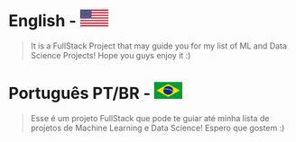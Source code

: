 # English - <img src="utils/eua.png" alt="USA Flag" width="50" height="30">

> It is a FullStack Project that may guide you for my list of ML and Data Science Projects! 
Hope you guys enjoy it :) 

# Português PT/BR - <img src="utils/bandeira-do-brasil.png" alt="BR Flag" width="50" height="30">

> Esse é um projeto FullStack que pode te guiar até minha lista de projetos de Machine Learning e Data Science!
Espero que gostem :)